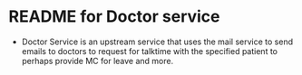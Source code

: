 # README for Doctor service

- Doctor Service is an upstream service that uses the mail service to send emails to doctors to request for talktime with the specified patient to perhaps provide MC for leave and more.